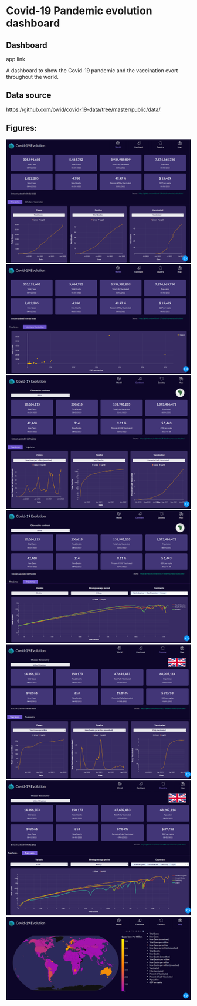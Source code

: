 
# Covid-19 Pandemic evolution dashboard

## Dashboard

app link

A dashboard to show the Covid-19 pandemic and the vaccination evort throughout the world.

## Data source

https://github.com/owid/covid-19-data/tree/master/public/data/


## Figures:

![screen1](figs/screens/world_1.png)
![screen2](figs/screens/world_2.png)
![screen3](figs/screens/continent_1.png)
![screen4](figs/screens/continent_2.png)
![screen5](figs/screens/country_1.png)
![screen6](figs/screens/country_2.png)
![screen7](figs/screens/map.png)




